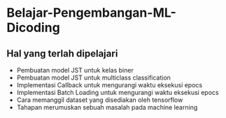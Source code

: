 # Belajar-Pengembangan-ML-Dicoding
## Hal yang terlah dipelajari
- Pembuatan model JST untuk kelas biner
- Pembuatan model JST untuk multiclass classification
- Implementasi Callback untuk mengurangi waktu eksekusi epocs
- Implementasi Batch Loading untuk mengurangi waktu eksekusi epocs
- Cara memanggil dataset yang disediakan oleh tensorflow
- Tahapan merumuskan sebuah masalah pada machine learning

